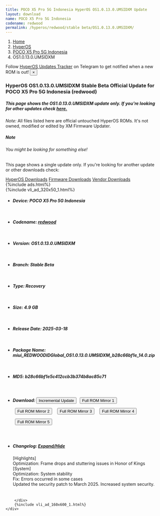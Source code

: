```yaml
---
title: POCO X5 Pro 5G Indonesia HyperOS OS1.0.13.0.UMSIDXM Update
layout: download
name: POCO X5 Pro 5G Indonesia
codename: redwood
permalink: /hyperos/redwood/stable beta/OS1.0.13.0.UMSIDXM/
---
```

<nav aria-label="breadcrumb">
    <ol class="breadcrumb">
        <li class="breadcrumb-item"><a href="/">Home</a></li>
        <li class="breadcrumb-item"><a href="/hyperos/">HyperOS</a></li>
        <li class="breadcrumb-item"><a href="/hyperos/redwood/">POCO X5 Pro 5G Indonesia</a></li>
        <li class="breadcrumb-item active" aria-current="page">OS1.0.13.0.UMSIDXM</li>
    </ol>
</nav>
<div class="alert alert-primary alert-dismissible fade show" role="alert">
    Follow <a href="https://t.me/MIUIUpdatesTracker" class="alert-link">HyperOS Updates Tracker</a> on Telegram to get
    notified when a new ROM is out!
    <button type="button" class="close" data-dismiss="alert" aria-label="Close">
        <span aria-hidden="true">&times;</span>
    </button>
</div>
<div class="col-12 mx-auto">
    <h3 class="title bg-light p-2 rounded">HyperOS OS1.0.13.0.UMSIDXM Stable Beta Official Update for POCO X5 Pro 5G Indonesia (redwood)</h3>
    <h5>This page shows the OS1.0.13.0.UMSIDXM update only. If you're looking for other updates check
        <a href="/hyperos/redwood/">here.</a></h5>
    <p><i>Note: </i>All files listed here are official untouched HyperOS ROMs.
        It's not owned, modified or edited by XM Firmware Updater.</p>
    <div class="card">
        <div class="card-body">
            <h5 class="card-title">Note</h5>
            <h6 class="card-subtitle mb-2 text-muted">You might be looking for something else!</h6>
            <p class="card-text">This page shows a single update only.
                If you're looking for another update or other downloads check:</p>
            <a href="/hyperos/" class="card-link">HyperOS Downloads</a>
            <a href="/firmware/" class="card-link">Firmware Downloads</a>
            <a href="/vendor/" class="card-link">Vendor Downloads</a>
        </div>
    </div>
    {%include ads.html%}
    <div class="row justify-content-center">
        <div class="col-10" id="downloads">
                    <div class="card card-body">
            {%include vli_ad_320x50_1.html%}
            <ul class="list-unstyled">
                <li style="padding-bottom: 10px;">
                    <h5><b>Device: </b>POCO X5 Pro 5G Indonesia</h5>
                </li>
                <li style="padding-bottom: 10px;">
                    <h5><b>Codename: </b> <a href="/hyperos/redwood/" target="_blank">redwood</a> </h5>
                </li>
                <li style="padding-bottom: 10px;">
                    <h5><b>Version: </b>OS1.0.13.0.UMSIDXM</h5>
                </li>
                <li style="padding-bottom: 10px;">
                    <h5><b>Branch: </b>Stable Beta</h5>
                </li>
                <li style="padding-bottom: 10px;">
                    <h5><b>Type: </b>Recovery</h5>
                </li>
                <li style="padding-bottom: 10px;">
                    <h5><b>Size: </b>4.9 GB</h5>
                </li>
                <li style="padding-bottom: 10px;">
                    <h5><b>Release Date: </b>2025-03-18</h5>
                </li>
                <li style="padding-bottom: 10px;">
                    <h5><b>Package Name: </b><span id="filename" class="text-dark">miui_REDWOODIDGlobal_OS1.0.13.0.UMSIDXM_b28c66bf1e_14.0.zip</span></h5>
                </li>
                <li style="padding-bottom: 10px;">
                    <h5><b>MD5: </b><span id="md5" class="text-muted">b28c66bf1e5c412ccb3b374b8ac85c71</span></h5>
                </li>
                <li style="padding-bottom: 10px;">
                    <h5><b>Download: </b><button type="button" id="incremental_download" class="btn btn-warning" onclick="window.open('https://bkt-sgp-miui-ota-update-alisgp.oss-ap-southeast-1.aliyuncs.com/OS1.0.13.0.UMSIDXM/miui-blockota-redwood_id_global-OS1.0.11.0.UMSIDXM-OS1.0.13.0.UMSIDXM-fe84d47632-14.0.zip', '_blank');"><i class="fa fa-download"></i> Incremental Update</button> <button type="button" id="download" class="btn btn-primary" style="margin: 7px;" onclick="window.open('https://cdnorg.d.miui.com/OS1.0.13.0.UMSIDXM/miui_REDWOODIDGlobal_OS1.0.13.0.UMSIDXM_b28c66bf1e_14.0.zip', '_blank');"><i class="fa fa-download"></i> Full ROM Mirror 1</button> <button type="button" id="download" class="btn btn-primary" style="margin: 7px;" onclick="window.open('https://bkt-sgp-miui-ota-update-alisgp.oss-ap-southeast-1.aliyuncs.com/OS1.0.13.0.UMSIDXM/miui_REDWOODIDGlobal_OS1.0.13.0.UMSIDXM_b28c66bf1e_14.0.zip', '_blank');"><i class="fa fa-download"></i> Full ROM Mirror 2</button> <button type="button" id="download" class="btn btn-primary" style="margin: 7px;" onclick="window.open('https://bn.d.miui.com/OS1.0.13.0.UMSIDXM/miui_REDWOODIDGlobal_OS1.0.13.0.UMSIDXM_b28c66bf1e_14.0.zip', '_blank');"><i class="fa fa-download"></i> Full ROM Mirror 3</button> <button type="button" id="download" class="btn btn-primary" style="margin: 7px;" onclick="window.open('https://bigota.d.miui.com/OS1.0.13.0.UMSIDXM/miui_REDWOODIDGlobal_OS1.0.13.0.UMSIDXM_b28c66bf1e_14.0.zip', '_blank');"><i class="fa fa-download"></i> Full ROM Mirror 4</button> <button type="button" id="download" class="btn btn-primary" style="margin: 7px;" onclick="window.open('https://hugeota.d.miui.com/OS1.0.13.0.UMSIDXM/miui_REDWOODIDGlobal_OS1.0.13.0.UMSIDXM_b28c66bf1e_14.0.zip', '_blank');"><i class="fa fa-download"></i> Full ROM Mirror 5</button></h5>
                </li>
                <li style="padding-bottom: 10px;">
                    <h5><b>Changelog: </b><a href="#redwood_1_changelog" data-toggle="collapse" role="button"
                            aria-expanded="false" aria-controls="redwood_1_changelog"> <i class="fa fa-arrow-down"
                                aria-hidden="true"></i> Expand/Hide</a></h5>
                    <div class="collapse" id="redwood_1_changelog">
                        <p id="changelog_text">[Highlights]<br>Optimization: Frame drops and stuttering issues in Honor of Kings<br>[System]<br>Optimization: System stability<br>Fix: Errors occurred in some cases<br>Updated the security patch to March 2025. Increased system security.</p>
                    </div>
                </li>
            </ul>
        </div>

        </div>
        {%include vli_ad_160x600_1.html%}
    </div>
</div>
